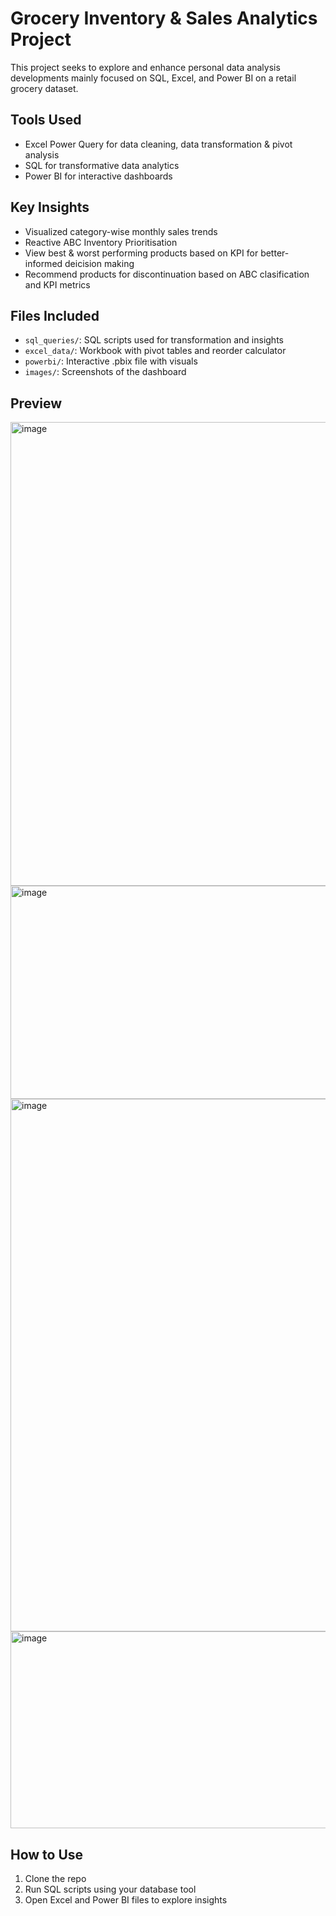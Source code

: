 # Grocery Inventory & Sales Analytics Project

This project seeks to explore and enhance personal data analysis developments mainly focused on SQL, Excel, and Power BI on a retail grocery dataset.

## Tools Used
- Excel Power Query for data cleaning, data transformation & pivot analysis 
- SQL for transformative data analytics 
- Power BI for interactive dashboards

## Key Insights
- Visualized category-wise monthly sales trends
- Reactive ABC Inventory Prioritisation
- View best & worst performing products based on KPI for better-informed deicision making
- Recommend products for discontinuation based on ABC clasification and KPI metrics

## Files Included
- `sql_queries/`: SQL scripts used for transformation and insights
- `excel_data/`: Workbook with pivot tables and reorder calculator
- `powerbi/`: Interactive .pbix file with visuals
- `images/`: Screenshots of the dashboard

## Preview
<img width="1315" height="742" alt="image" src="https://github.com/user-attachments/assets/0c4bcefe-7ff1-4f51-a6ec-dd6ccebe8fbe" />

<img width="612" height="341" alt="image" src="https://github.com/user-attachments/assets/06f8cb9e-c518-41aa-9fee-03f129d16265" />

<img width="761" height="852" alt="image" src="https://github.com/user-attachments/assets/a4c7ab31-accd-4090-90fe-e9789f00ed0b" />

<img width="986" height="315" alt="image" src="https://github.com/user-attachments/assets/66583b45-7a98-48b4-ba49-f21074de15b3" />


## How to Use
1. Clone the repo
2. Run SQL scripts using your database tool
3. Open Excel and Power BI files to explore insights
